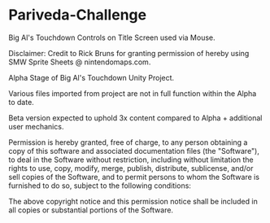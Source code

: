 # Pariveda-Challenge
Big Al's Touchdown
Controls on Title Screen used via Mouse.

Disclaimer: Credit to Rick Bruns for granting permission of hereby using SMW Sprite Sheets @ nintendomaps.com.

Alpha Stage of Big Al's Touchdown Unity Project.

Various files imported from project are not in full function within the Alpha to date.

Beta version expected to uphold 3x content compared to Alpha + additional user mechanics.

Permission is hereby granted, free of charge, to any person obtaining a copy
of this software and associated documentation files (the "Software"), to deal
in the Software without restriction, including without limitation the rights
to use, copy, modify, merge, publish, distribute, sublicense, and/or sell
copies of the Software, and to permit persons to whom the Software is
furnished to do so, subject to the following conditions:

The above copyright notice and this permission notice shall be included in all
copies or substantial portions of the Software.

